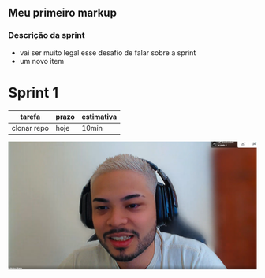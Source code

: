 ## Meu primeiro markup

### Descrição da sprint

* vai ser muito legal esse desafio de falar sobre a sprint
* um novo item


# Sprint 1
|tarefa|prazo|estimativa
|-|-|-|
|clonar repo|hoje|10min

![alt text](./images/daniyudi.png "Daniel Obara")
